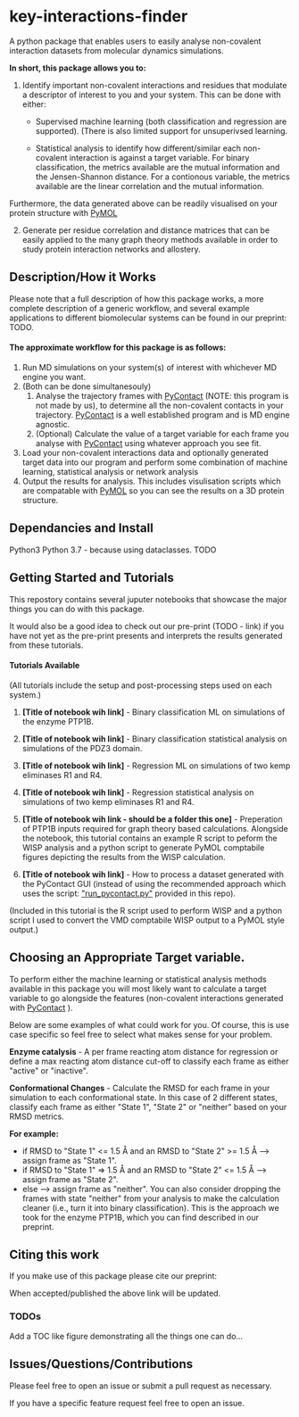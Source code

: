 # key-interactions-finder
 A python package that enables users to easily analyse non-covalent interaction datasets from molecular dynamics simulations.   
 
 **In short, this package allows you to:**
 1. Identify important non-covalent interactions and residues that modulate a descriptor of interest to you and your system. This can be done with either:
     * Supervised machine learning (both classification and regression are supported). (There is also limited support for unsuperivsed learning. 
     
     * Statistical analysis to identify how different/similar each non-covalent interaction is against a target variable. For binary classification, the metrics available are the mutual information and the Jensen-Shannon distance. For a contionous variable, the metrics available are the linear correlation and the mutual information. 

Furthermore, the data generated above can be readily visualised on your protein structure with [PyMOL](https://pymol.org/2/) 

 2. Generate per residue correlation and distance matrices that can be easily applied to the many graph theory methods available in order to study protein interaction networks and allostery.   
 

 
## Description/How it Works

Please note that a full description of how this package works, a more complete description of a generic workflow, and several example applications to different biomolecular systems can be found in our preprint: TODO. 

#### The approximate workflow for this package is as follows: 
1. Run MD simulations on your system(s) of interest with whichever MD engine you want. 
2. (Both can be done simultanesouly)
    1. Analyse the trajectory frames with [PyContact](https://github.com/maxscheurer/pycontact) (NOTE: this program is not made by us), to determine all the non-covalent contacts in your trajectory. [PyContact](https://github.com/maxscheurer/pycontact)  is a well established program and is MD engine agnostic.
    2. (Optional) Calculate the value of a target variable for each frame you analyse with [PyContact](https://github.com/maxscheurer/pycontact)  using whatever approach you see fit. 
3. Load your non-covalent interactions data and optionally generated target data into our program and perform some combination of machine learning, statistical analysis or network analysis
4. Output the results for analysis. This includes visulisation scripts which are compatable with [PyMOL](https://pymol.org/2/) so you can see the results on a 3D protein structure. 


## Dependancies and Install 
Python3 
Python 3.7 - because using dataclasses. 
TODO 


## Getting Started and Tutorials
This repostory contains several juputer notebooks that showcase the major things you can do with this package. 

It would also be a good idea to check out our pre-print (TODO - link) if you have not yet as the pre-print presents and interprets the results generated from these tutorials.  

#### Tutorials Available
(All tutorials include the setup and post-processing steps used on each system.)

1. **[Title of notebook wih link]**  - Binary classification ML on simulations of the enzyme PTP1B.  

2. **[Title of notebook wih link]** - Binary classification statistical analysis on simulations of the PDZ3 domain. 

3. **[Title of notebook wih link]** - Regression ML on simulations of two kemp eliminases R1 and R4.  

4. **[Title of notebook wih link]** - Regression statistical analysis on simulations of two kemp eliminases R1 and R4.  

5. **[Title of notebook wih link - should be a folder this one]** - Preperation of PTP1B inputs required for graph theory based calculations. Alongside the notebook, this tutorial contains an example R script to peform the WISP analysis and a python script to generate PyMOL comptabile figures depicting the results from the WISP calculation. 

6. **[Title of notebook wih link]** - How to process a dataset generated with the PyContact GUI (instead of using the recommended approach which uses the script: ["run_pycontact.py"](https://github.com/kamerlinlab/key-interactions-finder/blob/main/key_interactions_finder/run_pycontact.py) provided in this repo). 



(Included in this tutorial is the R script used to perform WISP and a python script I used to convert the VMD comptabile WISP output to a PyMOL style output.)



## Choosing an Appropriate Target variable.  

To perform either the machine learning or statistical analysis methods available in this package you will most likely want to calculate a target variable to go alongside the features (non-covalent interactions generated with [PyContact](https://github.com/maxscheurer/pycontact) ). 

Below are some examples of what could work for you. Of course, this is use case specific so feel free to select what makes sense for your problem.

**Enzyme catalysis** - A per frame reacting atom distance for regression or define a max reacting atom distance cut-off to classify each frame as either "active" or "inactive". 

**Conformational Changes** - Calculate the RMSD for each frame in your simulation to each conformational state. In this case of 2 different states, classify each frame as either "State 1", "State 2" or "neither" based on your RMSD metrics. 

**For example:**
* if RMSD to "State 1" <= 1.5 Å and an RMSD to "State 2" >= 1.5 Å --> assign frame as "State 1".
* if RMSD to "State 1" => 1.5 Å and an RMSD to "State 2" <= 1.5 Å --> assign frame as "State 2".
* else --> assign frame as "neither".
You can also consider dropping the frames with state "neither" from your analysis to make the calculation cleaner (i.e., turn it into binary classification).
This is the approach we took for the enzyme PTP1B, which you can find described in our preprint. 

 

## Citing this work
If you make use of this package please cite our preprint: 

When accepted/published the above link will be updated. 

### TODOs ### 
Add a TOC like figure demonstrating all the things one can do... 


## Issues/Questions/Contributions
Please feel free to open an issue or submit a pull request as necessary. 

If you have a specific feature request feel free to open an issue. 
